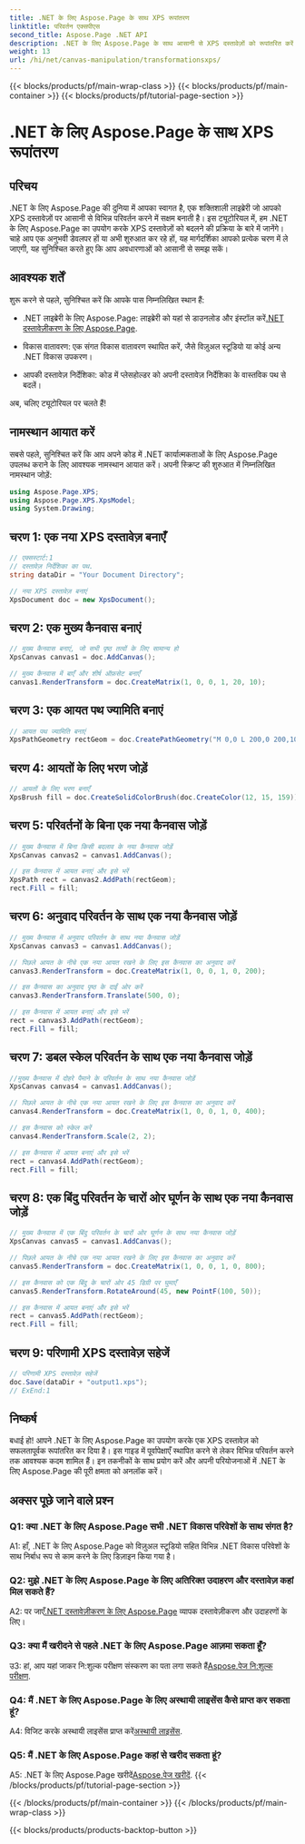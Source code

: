 ```yaml
---
title: .NET के लिए Aspose.Page के साथ XPS रूपांतरण
linktitle: परिवर्तन एक्सपीएस
second_title: Aspose.Page .NET API
description: .NET के लिए Aspose.Page के साथ आसानी से XPS दस्तावेज़ों को रूपांतरित करें। निर्बाध परिवर्तनों के लिए हमारी चरण-दर-चरण मार्गदर्शिका का पालन करें।
weight: 13
url: /hi/net/canvas-manipulation/transformationsxps/
---
```


{{< blocks/products/pf/main-wrap-class >}}
{{< blocks/products/pf/main-container >}}
{{< blocks/products/pf/tutorial-page-section >}}

# .NET के लिए Aspose.Page के साथ XPS रूपांतरण

## परिचय

.NET के लिए Aspose.Page की दुनिया में आपका स्वागत है, एक शक्तिशाली लाइब्रेरी जो आपको XPS दस्तावेज़ों पर आसानी से विभिन्न परिवर्तन करने में सक्षम बनाती है। इस ट्यूटोरियल में, हम .NET के लिए Aspose.Page का उपयोग करके XPS दस्तावेज़ों को बदलने की प्रक्रिया के बारे में जानेंगे। चाहे आप एक अनुभवी डेवलपर हों या अभी शुरुआत कर रहे हों, यह मार्गदर्शिका आपको प्रत्येक चरण में ले जाएगी, यह सुनिश्चित करते हुए कि आप अवधारणाओं को आसानी से समझ सकें।

## आवश्यक शर्तें

शुरू करने से पहले, सुनिश्चित करें कि आपके पास निम्नलिखित स्थान हैं:

-  .NET लाइब्रेरी के लिए Aspose.Page: लाइब्रेरी को यहां से डाउनलोड और इंस्टॉल करें[.NET दस्तावेज़ीकरण के लिए Aspose.Page](https://reference.aspose.com/page/net/).

- विकास वातावरण: एक संगत विकास वातावरण स्थापित करें, जैसे विज़ुअल स्टूडियो या कोई अन्य .NET विकास उपकरण।

- आपकी दस्तावेज़ निर्देशिका: कोड में प्लेसहोल्डर को अपनी दस्तावेज़ निर्देशिका के वास्तविक पथ से बदलें।

अब, चलिए ट्यूटोरियल पर चलते हैं!

## नामस्थान आयात करें

सबसे पहले, सुनिश्चित करें कि आप अपने कोड में .NET कार्यात्मकताओं के लिए Aspose.Page उपलब्ध कराने के लिए आवश्यक नामस्थान आयात करें। अपनी स्क्रिप्ट की शुरुआत में निम्नलिखित नामस्थान जोड़ें:

```csharp
using Aspose.Page.XPS;
using Aspose.Page.XPS.XpsModel;
using System.Drawing;
```

## चरण 1: एक नया XPS दस्तावेज़ बनाएँ

```csharp
// एक्सस्टार्ट:1
// दस्तावेज़ निर्देशिका का पथ.
string dataDir = "Your Document Directory";

// नया XPS दस्तावेज़ बनाएं
XpsDocument doc = new XpsDocument();
```

## चरण 2: एक मुख्य कैनवास बनाएं

```csharp
// मुख्य कैनवास बनाएं, जो सभी पृष्ठ तत्वों के लिए सामान्य हो
XpsCanvas canvas1 = doc.AddCanvas();

// मुख्य कैनवास में बाएँ और शीर्ष ऑफ़सेट बनाएँ
canvas1.RenderTransform = doc.CreateMatrix(1, 0, 0, 1, 20, 10);
```

## चरण 3: एक आयत पथ ज्यामिति बनाएं

```csharp
// आयत पथ ज्यामिति बनाएं
XpsPathGeometry rectGeom = doc.CreatePathGeometry("M 0,0 L 200,0 200,100 0,100 Z");
```

## चरण 4: आयतों के लिए भरण जोड़ें

```csharp
// आयतों के लिए भरण बनाएँ
XpsBrush fill = doc.CreateSolidColorBrush(doc.CreateColor(12, 15, 159));
```

## चरण 5: परिवर्तनों के बिना एक नया कैनवास जोड़ें

```csharp
// मुख्य कैनवास में बिना किसी बदलाव के नया कैनवास जोड़ें
XpsCanvas canvas2 = canvas1.AddCanvas();

// इस कैनवास में आयत बनाएं और इसे भरें
XpsPath rect = canvas2.AddPath(rectGeom);
rect.Fill = fill;
```

## चरण 6: अनुवाद परिवर्तन के साथ एक नया कैनवास जोड़ें

```csharp
// मुख्य कैनवास में अनुवाद परिवर्तन के साथ नया कैनवास जोड़ें
XpsCanvas canvas3 = canvas1.AddCanvas();

// पिछले आयत के नीचे एक नया आयत रखने के लिए इस कैनवास का अनुवाद करें
canvas3.RenderTransform = doc.CreateMatrix(1, 0, 0, 1, 0, 200);

// इस कैनवास का अनुवाद पृष्ठ के दाईं ओर करें
canvas3.RenderTransform.Translate(500, 0);

// इस कैनवास में आयत बनाएं और इसे भरें
rect = canvas3.AddPath(rectGeom);
rect.Fill = fill;
```

## चरण 7: डबल स्केल परिवर्तन के साथ एक नया कैनवास जोड़ें

```csharp
//मुख्य कैनवास में दोहरे पैमाने के परिवर्तन के साथ नया कैनवास जोड़ें
XpsCanvas canvas4 = canvas1.AddCanvas();

// पिछले आयत के नीचे एक नया आयत रखने के लिए इस कैनवास का अनुवाद करें
canvas4.RenderTransform = doc.CreateMatrix(1, 0, 0, 1, 0, 400);

// इस कैनवास को स्केल करें
canvas4.RenderTransform.Scale(2, 2);

// इस कैनवास में आयत बनाएं और इसे भरें
rect = canvas4.AddPath(rectGeom);
rect.Fill = fill;
```

## चरण 8: एक बिंदु परिवर्तन के चारों ओर घूर्णन के साथ एक नया कैनवास जोड़ें

```csharp
// मुख्य कैनवास में एक बिंदु परिवर्तन के चारों ओर घूर्णन के साथ नया कैनवास जोड़ें
XpsCanvas canvas5 = canvas1.AddCanvas();

// पिछले आयत के नीचे एक नया आयत रखने के लिए इस कैनवास का अनुवाद करें
canvas5.RenderTransform = doc.CreateMatrix(1, 0, 0, 1, 0, 800);

// इस कैनवास को एक बिंदु के चारों ओर 45 डिग्री पर घुमाएँ
canvas5.RenderTransform.RotateAround(45, new PointF(100, 50));

// इस कैनवास में आयत बनाएं और इसे भरें
rect = canvas5.AddPath(rectGeom);
rect.Fill = fill;
```

## चरण 9: परिणामी XPS दस्तावेज़ सहेजें

```csharp
// परिणामी XPS दस्तावेज़ सहेजें
doc.Save(dataDir + "output1.xps");
// ExEnd:1
```

## निष्कर्ष

बधाई हो! आपने .NET के लिए Aspose.Page का उपयोग करके एक XPS दस्तावेज़ को सफलतापूर्वक रूपांतरित कर दिया है। इस गाइड में पूर्वापेक्षाएँ स्थापित करने से लेकर विभिन्न परिवर्तन करने तक आवश्यक कदम शामिल हैं। इन तकनीकों के साथ प्रयोग करें और अपनी परियोजनाओं में .NET के लिए Aspose.Page की पूरी क्षमता को अनलॉक करें।

## अक्सर पूछे जाने वाले प्रश्न

### Q1: क्या .NET के लिए Aspose.Page सभी .NET विकास परिवेशों के साथ संगत है?

A1: हाँ, .NET के लिए Aspose.Page को विज़ुअल स्टूडियो सहित विभिन्न .NET विकास परिवेशों के साथ निर्बाध रूप से काम करने के लिए डिज़ाइन किया गया है।

### Q2: मुझे .NET के लिए Aspose.Page के लिए अतिरिक्त उदाहरण और दस्तावेज़ कहां मिल सकते हैं?

 A2: पर जाएँ[.NET दस्तावेज़ीकरण के लिए Aspose.Page](https://reference.aspose.com/page/net/) व्यापक दस्तावेज़ीकरण और उदाहरणों के लिए।

### Q3: क्या मैं खरीदने से पहले .NET के लिए Aspose.Page आज़मा सकता हूँ?

 उ3: हां, आप यहां जाकर नि:शुल्क परीक्षण संस्करण का पता लगा सकते हैं[Aspose.पेज नि:शुल्क परीक्षण](https://releases.aspose.com/).

### Q4: मैं .NET के लिए Aspose.Page के लिए अस्थायी लाइसेंस कैसे प्राप्त कर सकता हूं?

 A4: विजिट करके अस्थायी लाइसेंस प्राप्त करें[अस्थायी लाइसेंस](https://purchase.aspose.com/temporary-license/).

### Q5: मैं .NET के लिए Aspose.Page कहां से खरीद सकता हूं?

 A5: .NET के लिए Aspose.Page खरीदें[Aspose.पेज खरीदें](https://purchase.aspose.com/buy).
{{< /blocks/products/pf/tutorial-page-section >}}

{{< /blocks/products/pf/main-container >}}
{{< /blocks/products/pf/main-wrap-class >}}

{{< blocks/products/products-backtop-button >}}
